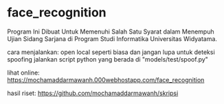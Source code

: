 # face_recognition

Program Ini Dibuat Untuk Memenuhi Salah Satu Syarat dalam Menempuh Ujian Sidang Sarjana di Program Studi Informatika Universitas Widyatama.

cara menjalankan:
open local seperti biasa dan jangan lupa untuk deteksi spoofing jalankan script python yang berada di "models/test/spoof.py"

lihat online:
https://mochamaddarmawanh.000webhostapp.com/face_recognition

hasil riset:
https://github.com/mochamaddarmawanh/skripsi